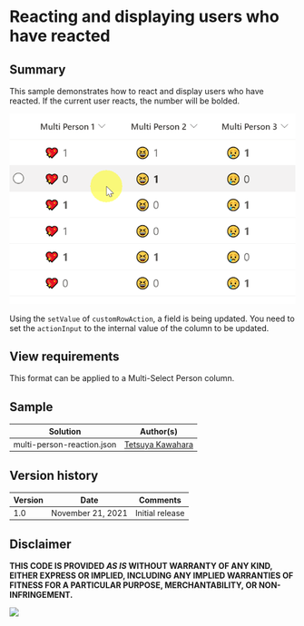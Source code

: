 # Reacting and displaying users who have reacted

## Summary
This sample demonstrates how to react and display users who have reacted. If the current user reacts, the number will be bolded.

![screenshot of the sample](./assets/screen_capture.gif)

Using the `setValue` of `customRowAction`, a field is being updated. You need to set the `actionInput` to the internal value of the column to be updated.

## View requirements
This format can be applied to a Multi-Select Person column.

## Sample

Solution                   |Author(s)
---------------------------|---------------------------
multi-person-reaction.json |[Tetsuya Kawahara](https://twitter.com/techan_k)

## Version history

Version |Date              |Comments
--------|------------------|--------
1.0     |November 21, 2021 |Initial release

## Disclaimer
**THIS CODE IS PROVIDED *AS IS* WITHOUT WARRANTY OF ANY KIND, EITHER EXPRESS OR IMPLIED, INCLUDING ANY IMPLIED WARRANTIES OF FITNESS FOR A PARTICULAR PURPOSE, MERCHANTABILITY, OR NON-INFRINGEMENT.**

<img src="https://telemetry.sharepointpnp.com/sp-dev-list-formatting/column-samples/multi-person-reaction" />